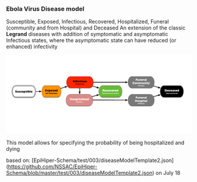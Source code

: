 ### Ebola Virus Disease model
Susceptible, Exposed, Infectious, Recovered, Hospitalized, Funeral (community and from Hospital) and Deceased
An extension of the classic **Legrand** diseases with addition of symptomatic and asymptomatic Infectious states, where the asymptomatic state can have reduced (or enhanced) infectivity

![Ebola Virus Disease Diagram - Legrand extended](LegrandModel_extended.png)

This model allows for specifying the probability of being hospitalized and dying 



based on: [EpiHiper-Schema/test/003/diseaseModelTemplate2.json] (https://github.com/NSSAC/EpiHiper-Schema/blob/master/test/003/diseaseModelTemplate2.json)
on July 18
